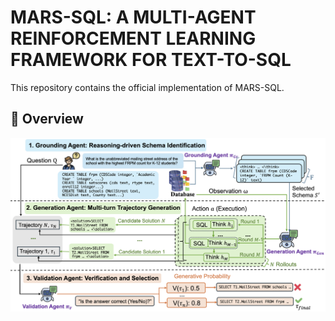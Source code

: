 # MARS-SQL: A MULTI-AGENT REINFORCEMENT LEARNING FRAMEWORK FOR TEXT-TO-SQL
This repository contains the official implementation of MARS-SQL.

## 🧭 Overview
![Pipeline](figs/sql_agent0925.png)
